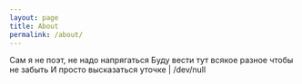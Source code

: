 ```yaml
---
layout: page
title: About
permalink: /about/
---
```


Сам я не поэт, не надо напрягаться
Буду вести тут всякое разное чтобы не забыть
И просто высказаться уточке | /dev/null
